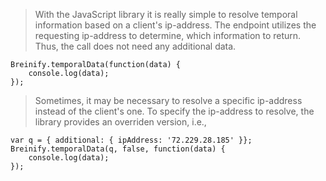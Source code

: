 <blockquote class="lang-specific javascript--browser">
<p>With the JavaScript library it is really simple to resolve temporal information
based on a client's ip-address. The endpoint utilizes the requesting ip-address to
determine, which information to return. Thus, the call does not need any additional 
data.</p>
</blockquote>

>
```javascript--browser
Breinify.temporalData(function(data) {
	console.log(data);
});
```

<blockquote class="lang-specific javascript--browser">
<p>Sometimes, it may be necessary to resolve a specific ip-address instead of the client's
one. To specify the ip-address to resolve, the library provides an overriden version, i.e.,</p>
</blockquote>

>
```javascript--browser
var q = { additional: { ipAddress: '72.229.28.185' }}; 
Breinify.temporalData(q, false, function(data) {
	console.log(data);
});
```